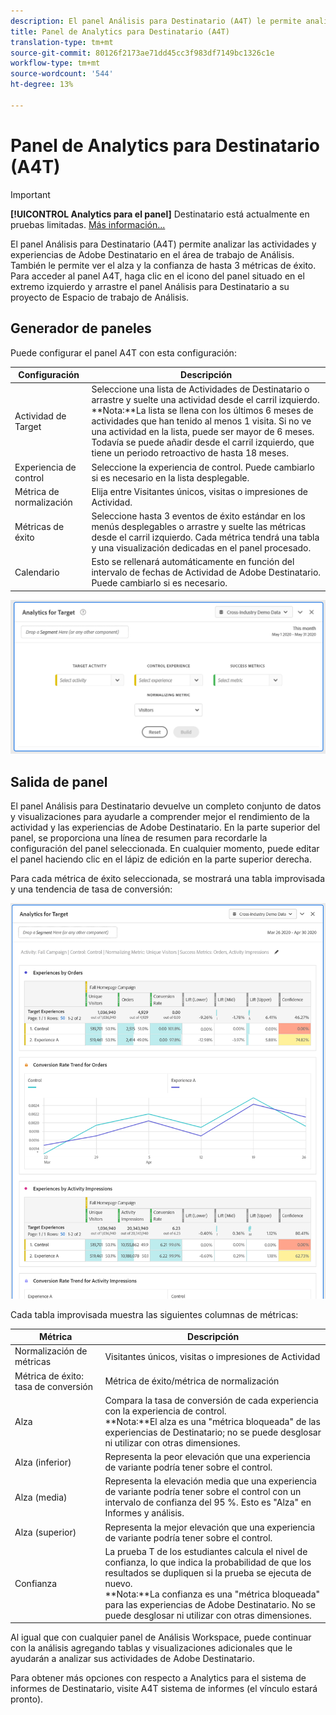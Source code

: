 ```yaml
---
description: El panel Análisis para Destinatario (A4T) le permite analizar sus actividades y experiencias de Adobe Destinatario en el área de trabajo de Análisis.
title: Panel de Analytics para Destinatario (A4T)
translation-type: tm+mt
source-git-commit: 80126f2173ae71dd45cc3f983df7149bc1326c1e
workflow-type: tm+mt
source-wordcount: '544'
ht-degree: 13%

---
```



# Panel de Analytics para Destinatario (A4T)

>[!IMPORTANT]
>
>**[!UICONTROL Analytics para el panel]** Destinatario está actualmente en pruebas limitadas. [Más información...](https://docs.adobe.com/content/help/en/analytics/landing/an-releases.html)

El panel Análisis para Destinatario (A4T) permite analizar las actividades y experiencias de Adobe Destinatario en el área de trabajo de Análisis. También le permite ver el alza y la confianza de hasta 3 métricas de éxito. Para acceder al panel A4T, haga clic en el icono del panel situado en el extremo izquierdo y arrastre el panel Análisis para Destinatario a su proyecto de Espacio de trabajo de Análisis.

## Generador de paneles

Puede configurar el panel A4T con esta configuración:

| Configuración | Descripción |
|---|---|
| Actividad de Target | Seleccione una lista de Actividades de Destinatario o arrastre y suelte una actividad desde el carril izquierdo.<br>**Nota:**La lista se llena con los últimos 6 meses de actividades que han tenido al menos 1 visita. Si no ve una actividad en la lista, puede ser mayor de 6 meses. Todavía se puede añadir desde el carril izquierdo, que tiene un periodo retroactivo de hasta 18 meses. |
| Experiencia de control | Seleccione la experiencia de control. Puede cambiarlo si es necesario en la lista desplegable. |
| Métrica de normalización | Elija entre Visitantes únicos, visitas o impresiones de Actividad. |
| Métricas de éxito | Seleccione hasta 3 eventos de éxito estándar en los menús desplegables o arrastre y suelte las métricas desde el carril izquierdo. Cada métrica tendrá una tabla y una visualización dedicadas en el panel procesado. |
| Calendario | Esto se rellenará automáticamente en función del intervalo de fechas de Actividad de Adobe Destinatario. Puede cambiarlo si es necesario. |

![](assets/a4t-panel-builder.png)

## Salida de panel

El panel Análisis para Destinatario devuelve un completo conjunto de datos y visualizaciones para ayudarle a comprender mejor el rendimiento de la actividad y las experiencias de Adobe Destinatario. En la parte superior del panel, se proporciona una línea de resumen para recordarle la configuración del panel seleccionada. En cualquier momento, puede editar el panel haciendo clic en el lápiz de edición en la parte superior derecha.

Para cada métrica de éxito seleccionada, se mostrará una tabla improvisada y una tendencia de tasa de conversión:

![](assets/a4t-rendered.png)

Cada tabla improvisada muestra las siguientes columnas de métricas:

| Métrica | Descripción |
|---|---|
| Normalización de métricas | Visitantes únicos, visitas o impresiones de Actividad |
| Métrica de éxito: tasa de conversión | Métrica de éxito/métrica de normalización |
| Alza | Compara la tasa de conversión de cada experiencia con la experiencia de control.<br>**Nota:**El alza es una &quot;métrica bloqueada&quot; de las experiencias de Destinatario; no se puede desglosar ni utilizar con otras dimensiones. |
| Alza (inferior) | Representa la peor elevación que una experiencia de variante podría tener sobre el control. |
| Alza (media) | Representa la elevación media que una experiencia de variante podría tener sobre el control con un intervalo de confianza del 95 %. Esto es &quot;Alza&quot; en Informes y análisis. |
| Alza (superior) | Representa la mejor elevación que una experiencia de variante podría tener sobre el control. |
| Confianza | La prueba T de los estudiantes calcula el nivel de confianza, lo que indica la probabilidad de que los resultados se dupliquen si la prueba se ejecuta de nuevo.<br>**Nota:**La confianza es una &quot;métrica bloqueada&quot; para las experiencias de Adobe Destinatario. No se puede desglosar ni utilizar con otras dimensiones. |

Al igual que con cualquier panel de Análisis Workspace, puede continuar con la análisis agregando tablas y visualizaciones adicionales que le ayudarán a analizar sus actividades de Adobe Destinatario.

Para obtener más opciones con respecto a Analytics para el sistema de informes de Destinatario, visite A4T sistema de informes (el vínculo estará pronto).
